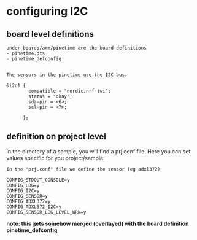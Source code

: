 # configuring I2C

## board level definitions

```
under boards/arm/pinetime are the board definitions
- pinetime.dts
- pinetime_defconfig


The sensors in the pinetime use the I2C bus.

&i2c1 {
        compatible = "nordic,nrf-twi";
        status = "okay";
        sda-pin = <6>;
        scl-pin = <7>;

      };
```

## definition on project level

In the directory of a sample, you will find a prj.conf file.
Here you can set values specific for you project/sample.

```
In the "prj.conf" file we define the sensor (eg adxl372)

CONFIG_STDOUT_CONSOLE=y
CONFIG_LOG=y
CONFIG_I2C=y
CONFIG_SENSOR=y
CONFIG_ADXL372=y
CONFIG_ADXL372_I2C=y
CONFIG_SENSOR_LOG_LEVEL_WRN=y
```

**note: this gets somehow merged (overlayed) with the board definition pinetime_defconfig**
